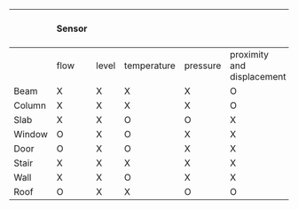 |             | Sensor   ||||||| Actuator (change   in shape)        | Actuator (static)        | 　       | 　       |
|-------------|----------|----------|-------------|----------|------------------------------|--------------------|----------|-------------------------------------|--------------------------|----------|----------|
|             | flow     | level    | temperature | pressure | proximity   and displacement | gas   and chemical | others   | mechanical                          | electrical               | thermal  | optical  |
| Beam        | X        | X        | X           | X        | O                            | X                  | O        | X                                   | X                        | X        | X        |
| Column      | X        | X        | X           | X        | O                            | X                  | O        | X                                   | X                        | X        | X        |
| Slab        | X        | X        | O           | O        | X                            | X                  | O        | O                                   | X                        | O        | O        |
| Window      | O        | X        | O           | X        | X                            | O                  | O        | O                                   | O                        | X        | O        |
| Door        | O        | X        | O           | X        | X                            | O                  | O        | O                                   | O                        | X        | O        |
| Stair       | X        | X        | X           | X        | X                            | O                  | O        | X                                   | O                        | X        | O        |
| Wall        | X        | X        | O           | X        | X                            | O                  | O        | O                                   | O                        | X        | O        |
| Roof        | O        | X        | X           | O        | O                            | X                  | O        | O                                   | O                        | O        | O        |


